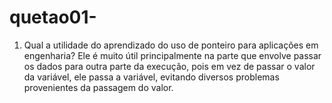 # quetao01-
1.	Qual a utilidade do aprendizado do uso de ponteiro para aplicações em engenharia?
    Ele é muito útil principalmente na parte que envolve passar os dados para outra parte da execução, pois em vez de passar o valor da variável, ele passa a variável, evitando diversos problemas provenientes da passagem do valor.
